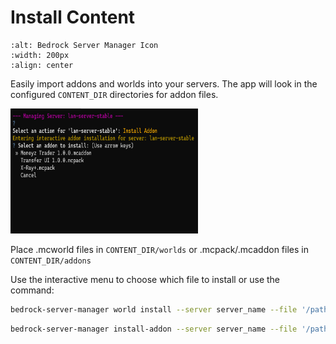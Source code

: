 # Install Content

```{image} https://raw.githubusercontent.com/dmedina559/bedrock-server-manager/main/src/bedrock_server_manager/web/static/image/icon/favicon.svg
:alt: Bedrock Server Manager Icon
:width: 200px
:align: center
```

Easily import addons and worlds into your servers. The app will look in the configured `CONTENT_DIR` directories for addon files.

<div style="text-align: left;">
    <img src="https://raw.githubusercontent.com/DMedina559/bedrock-server-manager/main/docs/images/cli_install_content.png" alt="Install Worlds" width="300" height="200">
</div>

Place .mcworld files in `CONTENT_DIR/worlds` or .mcpack/.mcaddon files in `CONTENT_DIR/addons`

Use the interactive menu to choose which file to install or use the command:

```bash
bedrock-server-manager world install --server server_name --file '/path/to/WORLD.mcworld'
```

```bash
bedrock-server-manager install-addon --server server_name --file '/path/to/ADDON.mcpack'
```